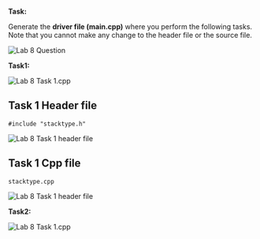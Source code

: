 **Task:**

Generate the **driver file (main.cpp)** where you perform the following tasks. Note that you cannot make any change to
the header file or the source file.

![Lab 8 Question](https://github.com/IAFahim/CSE225/blob/master/C%2B%2B/Lab/Lab_8/Question/task.png)

**Task1:** 

![Lab 8 Task 1.cpp](https://github.com/IAFahim/CSE225/blob/master/C%2B%2B/Lab/Lab_8/Task_1/main.cpp.png)

## Task 1 Header file
`#include "stacktype.h"`

![Lab 8 Task 1 header file](https://github.com/IAFahim/CSE225/blob/master/C%2B%2B/Lab/Lab_8/Task_1/stacktype.h.png)

## Task 1 Cpp file
`stacktype.cpp`

![Lab 8 Task 1 header file](https://github.com/IAFahim/CSE225/blob/master/C%2B%2B/Lab/Lab_8/Task_1/stacktype.cpp.png)

**Task2:**

![Lab 8 Task 1.cpp](https://github.com/IAFahim/CSE225/blob/master/C%2B%2B/Lab/Lab_8/Task_2/main.cpp.png)